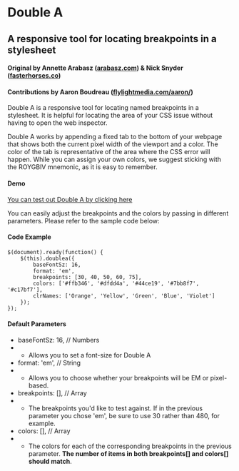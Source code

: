 # Double A
## A responsive tool for locating breakpoints in a stylesheet
#### Original by Annette Arabasz ([arabasz.com](http://arabasz.com)) & Nick Snyder ([fasterhorses.co](http://fasterhorses.co))
#### Contributions by Aaron Boudreau ([flylightmedia.com/aaron/](http://www.flylightmedia.com/aaron/))

Double A is a responsive tool for locating named breakpoints in a stylesheet. It is helpful for locating the area of your CSS issue without having to open the web inspector. 

Double A works by appending a fixed tab to the bottom of your webpage that shows both the current pixel width of the viewport and a color. The color of the tab is representative of the area where the CSS error will happen. While you can assign your own colors, we suggest sticking with the ROYGBIV mnemonic, as it is easy to remember.

#### Demo
[You can test out Double A by clicking here](http://mad-pow.github.io/Double-A/)

You can easily adjust the breakpoints and the colors by passing in different parameters. Please refer to the sample code below:

#### Code Example
    $(document).ready(function() {
        $(this).doublea({
            baseFontSz: 16,
            format: 'em',
            breakpoints: [30, 40, 50, 60, 75],
            colors: ['#ffb346', '#dfdd4a', '#44ce19', '#7bb8f7', '#c17bf7'],
            clrNames: ['Orange', 'Yellow', 'Green', 'Blue', 'Violet']
        });
    });

#### Default Parameters
* baseFontSz: 16,    // Numbers
* * Allows you to set a font-size for Double A
* format: 'em',    // String
* * Allows you to choose whether your breakpoints will be EM or pixel-based. 
* breakpoints: [],         // Array
* * The breakpoints you'd like to test against. If in the previous parameter you chose 'em', be sure to use 30 rather than 480, for example.
* colors: [],              // Array
* * The colors for each of the corresponding breakpoints in the previous parameter. **The number of items in both breakpoints[] and colors[] should match**.

